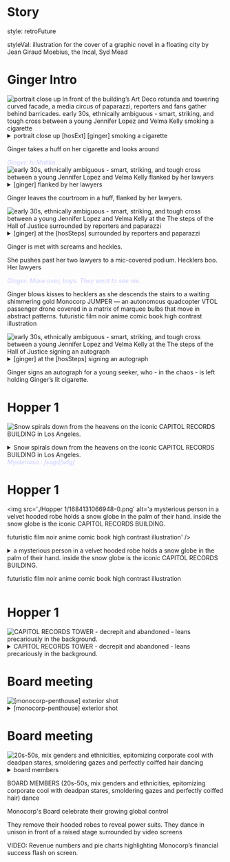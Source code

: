 # Story



<style type="text/css" rel="stylesheet">
  .body {
    background-color: #000000;
  }
  .div {
    color: #FFFFFF;
  }
  .dialog {
    font-style: italic;
    color: #CCCCFF;
  }
  .caption {
    color: #FFFFAA;
    font-style: italic;
  }
  .lyrics {
    text-transform: uppercase;
    color: #ccFFCC;
  }
</style>


style: retroFuture


styleVal: illustration for the cover of a graphic novel 
in a floating city by Jean Giraud Moebius, the Incal, Syd Mead




# Ginger Intro 


<img src='./Ginger Intro/1684131048423-0.png' alt='portrait close up In front of the building’s Art Deco rotunda and towering curved facade, a media circus of paparazzi, reporters and fans gather behind barricades.  early 30s, ethnically ambiguous - smart, striking, and tough cross between a young Jennifer Lopez and Velma Kelly smoking a cigarette' />


<details details >
  <summary>portrait close up [hosExt] [ginger] smoking a cigarette</summary>
  portrait close up In front of the building’s Art Deco rotunda and towering curved facade, a media circus of paparazzi, reporters and fans gather behind barricades.  early 30s, ethnically ambiguous - smart, striking, and tough cross between a young Jennifer Lopez and Velma Kelly smoking a cigarette
</details>


Ginger takes a huff on her cigarette and looks around

<div class='dialog'>Ginger: hi Malika</div>

<img src='./Ginger Intro/1684131052026-0.png' alt='early 30s, ethnically ambiguous - smart, striking, and tough cross between a young Jennifer Lopez and Velma Kelly flanked by her lawyers' />


<details details >
  <summary>[ginger] flanked by her lawyers</summary>
  early 30s, ethnically ambiguous - smart, striking, and tough cross between a young Jennifer Lopez and Velma Kelly flanked by her lawyers
</details>


Ginger leaves the courtroom in a huff, flanked by her lawyers. 

<img src='./Ginger Intro/1684131055391-0.png' alt='early 30s, ethnically ambiguous - smart, striking, and tough cross between a young Jennifer Lopez and Velma Kelly at the The steps of the Hall of Justice surrounded by reporters and paparazzi' />


<details details >
  <summary>[ginger] at the [hosSteps] surrounded by reporters and paparazzi</summary>
  early 30s, ethnically ambiguous - smart, striking, and tough cross between a young Jennifer Lopez and Velma Kelly at the The steps of the Hall of Justice surrounded by reporters and paparazzi
</details>


Ginger is met with screams and heckles. 

She pushes past her two lawyers to a mic-covered podium. Hecklers boo. Her lawyers

<div class='dialog'>Ginger: Move over, boys. They want to see me. </div>

Ginger blows kisses to hecklers as she descends the stairs to a waiting shimmering gold Monocorp JUMPER — an autonomous quadcopter VTOL passenger drone covered in a matrix of marquee bulbs that move in abstract patterns. futuristic film noir anime comic book high contrast illustration

<img src='./Ginger Intro/1684131058943-0.png' alt='early 30s, ethnically ambiguous - smart, striking, and tough cross between a young Jennifer Lopez and Velma Kelly at the The steps of the Hall of Justice signing an autograph' />


<details details >
  <summary>[ginger] at the [hosSteps] signing an autograph</summary>
  early 30s, ethnically ambiguous - smart, striking, and tough cross between a young Jennifer Lopez and Velma Kelly at the The steps of the Hall of Justice signing an autograph
</details>


Ginger signs an autograph for a young seeker, who - in the chaos - is left holding Ginger’s lit cigarette.



# Hopper 1 


<img src='./Hopper 1/1684131063584-0.png' alt='Snow spirals down from the heavens on the iconic CAPITOL RECORDS BUILDING in Los Angeles. 
' />


<details details >
  <summary>Snow spirals down from the heavens on the iconic CAPITOL RECORDS BUILDING in Los Angeles. 
</summary>
  Snow spirals down from the heavens on the iconic CAPITOL RECORDS BUILDING in Los Angeles. 

</details>


<div class='dialog'>Mysterioso : fssgdfsdgf</div>



# Hopper 1 


<img src='./Hopper 1/1684131066948-0.png' alt='a mysterious person in a velvet hooded robe holds a snow globe in the palm of their hand. inside the snow globe is the iconic CAPITOL RECORDS BUILDING.

futuristic film noir anime comic book high contrast illustration' />


<details details >
  <summary>a mysterious person in a velvet hooded robe holds a snow globe in the palm of their hand. inside the snow globe is the iconic CAPITOL RECORDS BUILDING.

futuristic film noir anime comic book high contrast illustration</summary>
  a mysterious person in a velvet hooded robe holds a snow globe in the palm of their hand. inside the snow globe is the iconic CAPITOL RECORDS BUILDING.

futuristic film noir anime comic book high contrast illustration
</details>




# Hopper 1 


<img src='./Hopper 1/1684131070516-0.png' alt='CAPITOL RECORDS TOWER - decrepit and abandoned - leans precariously in the background.' />


<details details >
  <summary>CAPITOL RECORDS TOWER - decrepit and abandoned - leans precariously in the background.</summary>
  CAPITOL RECORDS TOWER - decrepit and abandoned - leans precariously in the background.
</details>




# Board meeting 


<img src='./Board meeting/1684131074064-0.png' alt='[monocorp-penthouse] exterior shot' />


<details details >
  <summary>[monocorp-penthouse] exterior shot</summary>
  [monocorp-penthouse] exterior shot
</details>




# Board meeting 


<img src='./Board meeting/1684131080550-0.png' alt='20s-50s, mix genders and ethnicities, epitomizing corporate cool with deadpan stares, smoldering gazes and perfectly coiffed hair dancing' />


<details details >
  <summary>board members</summary>
  20s-50s, mix genders and ethnicities, epitomizing corporate cool with deadpan stares, smoldering gazes and perfectly coiffed hair dancing
</details>


BOARD MEMBERS (20s-50s, mix genders and ethnicities, epitomizing corporate cool with deadpan stares, smoldering gazes and perfectly coiffed hair) dance

Monocorp's Board celebrate their growing global control

They remove their hooded robes to reveal power suits. They dance in unison in front of a raised stage surrounded by video screens

VIDEO: Revenue numbers and pie charts highlighting Monocorp’s financial success flash on screen.

